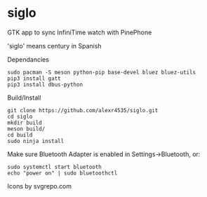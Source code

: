 # siglo
GTK app to sync InfiniTime watch with PinePhone

'siglo' means century in Spanish

Dependancies
```
sudo pacman -S meson python-pip base-devel bluez bluez-utils
pip3 install gatt
pip3 install dbus-python
```

Build/Install
```
git clone https://github.com/alexr4535/siglo.git
cd siglo
mkdir build
meson build/
cd build
sudo ninja install
```

Make sure Bluetooth Adapter is enabled in Settings->Bluetooth, or:
```
sudo systemctl start bluetooth
echo "power on" | sudo bluetoothctl
```

Icons by svgrepo.com
